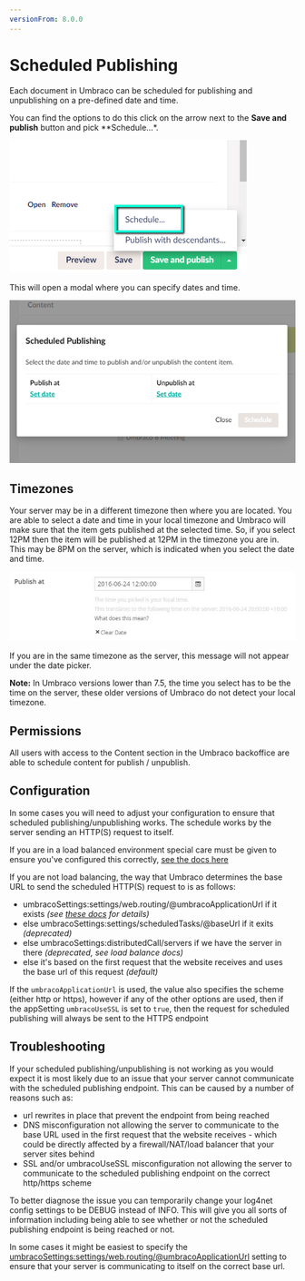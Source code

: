 ```yaml
---
versionFrom: 8.0.0
---
```


# Scheduled Publishing

Each document in Umbraco can be scheduled for publishing and unpublishing on a pre-defined date and time. 

You can find the options to do this click on the arrow next to the **Save and publish** button and pick **Schedule...*. 

![Scheduled publishing](images/schedule.png)

This will open a modal where you can specify dates and time.

![Scheduled publishing](images/Scheduled-publishing-8.png)

## Timezones

Your server may be in a different timezone then where you are located. You are able to select a date and time in your local timezone and Umbraco will make sure that the item gets published at the selected time. So, if you select 12PM then the item will be published at 12PM in the timezone you are in. This may be 8PM on the server, which is indicated when you select the date and time.

![Scheduled publishing](images/Publish-Timezone-Difference.jpg)

If you are in the same timezone as the server, this message will not appear under the date picker.

**Note:** In Umbraco versions lower than 7.5, the time you select has to be the time on the server, these older versions of Umbraco do not detect your local timezone. 

## Permissions

All users with access to the Content section in the Umbraco backoffice are able to schedule content for publish / unpublish.

## Configuration

In some cases you will need to adjust your configuration to ensure that scheduled publishing/unpublishing works. The schedule works by the server sending an HTTP(S) request to itself. 

If you are in a load balanced environment special care must be given to ensure you've configured this correctly, [see the docs here](../../Setup/Server-Setup/Load-Balancing/flexible.md#scheduling-and-master-election)

If you are not load balancing, the way that Umbraco determines the base URL to send the scheduled HTTP(S) request to is as follows:

* umbracoSettings:settings/web.routing/@umbracoApplicationUrl if it exists _(see [these docs](../../../Reference/Config/umbracoSettings/index.md#web-routing) for details)_
* else umbracoSettings:settings/scheduledTasks/@baseUrl if it exits _(deprecated)_
* else umbracoSettings:distributedCall/servers if we have the server in there _(deprecated, see load balance docs)_
* else it's based on the first request that the website receives and uses the base url of this request _(default)_

If the `umbracoApplicationUrl` is used, the value also specifies the scheme (either http or https), however if any of the other options are used, then if the appSetting `umbracoUseSSL` is set to `true`, then the request for scheduled publishing will always be sent to the HTTPS endpoint

## Troubleshooting

If your scheduled publishing/unpublishing is not working as you would expect it is most likely due to an issue that your server cannot communicate with the scheduled publishing endpoint. This can be caused by a number of reasons such as: 

* url rewrites in place that prevent the endpoint from being reached
* DNS misconfiguration not allowing the server to communicate to the base URL used in the first request that the website receives - which could be directly affected by a firewall/NAT/load balancer that your server sites behind
* SSL and/or umbracoUseSSL misconfiguration not allowing the server to communicate to the scheduled publishing endpoint on the correct http/https scheme

To better diagnose the issue you can temporarily change your log4net config settings to be DEBUG instead of INFO. This will give you all sorts of information including being able to see whether or not the scheduled publishing endpoint is being reached or not. 

In some cases it might be easiest to specify the [umbracoSettings:settings/web.routing/@umbracoApplicationUrl](../../../Reference/Config/umbracoSettings/index.md#web-routing) setting to ensure that your server is communicating to itself on the correct base url.
